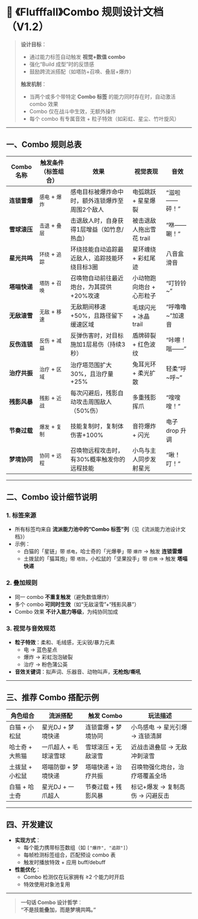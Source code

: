 # 🔗 《Flufffall》Combo 规则设计文档（V1.2）

> **设计目标**：  
> - 通过能力标签自动触发 **视觉+数值 combo**  
> - 强化“Build 成型”时的反馈感  
> - 鼓励跨流派搭配（如塔防+召唤、叠层+爆炸）  
>  
> **触发机制**：  
> - 当两个或多个带特定 **Combo 标签** 的能力同时存在时，自动激活 combo 效果  
> - Combo 仅在战斗中生效，无额外操作  
> - 每个 combo 有专属音效 + 粒子特效（如彩虹、星尘、竹叶旋风）

---

## 一、Combo 规则总表

| Combo 名称 | 触发条件（标签组合） | 效果 | 视觉表现 | 音效 |
|------------|----------------------|------|--------|------|
| **连锁雷爆** | `感电` + `爆炸` | 感电目标被爆炸命中时，额外连锁爆炸至周围2个敌人 | 电弧跳跃 + 星星爆裂 | “滋啦——砰！” |
| **雪球滚压** | `击退` + `叠层` | 击退敌人时，自身获得1层增益（如竹息/热血） | 被击退敌人拖出雪花 trail | “咻——唰！” |
| **星光共鸣** | `环绕` + `追踪` | 环绕技能自动追踪最近敌人，追踪技能环绕目标3圈 | 星环缠绕 + 彩虹尾迹 | 八音盒滑音 |
| **塔喵快递** | `塔防` + `召唤` | 召唤物自动前往最近炮台，为其提供+20%攻速 | 小动物跑向炮台 + 心形粒子 | “叮铃铃~” |
| **无敌滚雪** | `无敌` + `移速` | 无敌期间移速+50%，且路径留下缓速区域 | 毛球闪光 + 冰晶 trail | “呼噜噜~”加速音 |
| **反伤连锁** | `反伤` + `减益` | 反弹伤害时，对目标施加1层易伤（持续3秒） | 盾牌碎裂 + 红色波纹 | “咔嚓！嗡——” |
| **治疗共振** | `治疗` + `区域` | 治疗塔范围扩大30%，且治疗量+25% | 兔耳光环 + 柔光扩散 | 轻柔“呼~呼~” |
| **残影风暴** | `残影` + `近战` | 每次闪避后，残影自动攻击周围敌人（50%伤） | 多重残影挥爪 | “嗖嗖嗖！” |
| **节奏过载** | `爆发` + `复制` | 技能复制时，复制体伤害+100% | 音符爆炸 + 闪光 | 电子 drop 升调 |
| **梦境协同** | `协同` + `远程` | 召唤物远程攻击时，有30%概率触发你的远程技能 | 小鸟与主人同步发射星光 | “啾！叮！” |

---

## 二、Combo 设计细节说明

### 1. **标签来源**
- 所有标签均来自 **流派能力池中的“Combo 标签”列**（见《流派能力池设计文档》）  
- 示例：  
  - 白猫的「星链」带 `感电`，哈士奇的「光爆拳」带 `爆炸` → 触发 **连锁雷爆**  
  - 土拨鼠的「猫耳炮」带 `塔防`，小松鼠的「坚果投手」带 `召唤` → 触发 **塔喵快递**

### 2. **叠加规则**
- 同一 combo **不重复触发**（避免数值爆炸）  
- 多个 combo **可同时生效**（如“无敌滚雪”+“残影风暴”）  
- Combo 效果 **不计入能力等级**，为纯协同加成

### 3. **视觉与音效规范**
- **粒子特效**：柔和、毛绒感，无尖锐/暴力元素  
  - 电 → 蓝色星点  
  - 爆炸 → 彩虹泡泡破裂  
  - 治疗 → 粉色蒲公英  
- **音效关键词**：拟声词、乐器音、动物叫声，**无枪炮/嘶吼**

---

## 三、推荐 Combo 搭配示例

| 角色组合 | 流派搭配 | 触发 Combo | 玩法描述 |
|----------|--------|-----------|--------|
| 白猫 + 小松鼠 | 星光DJ + 梦境快递 | 连锁雷爆 + 梦境协同 | 小鸟感电 → 星光引爆 → 连锁清屏 |
| 哈士奇 + 大熊猫 | 一爪超人 + 毛球滚雪球 | 雪球滚压 + 无敌滚雪 | 近战击退叠层 → 无敌冲刺滚雪 |
| 土拨鼠 + 小松鼠 | 塔喵防御 + 梦境快递 | 塔喵快递 + 治疗共振 | 召唤物强化炮台，治疗塔覆盖全场 |
| 白猫 + 哈士奇 | 星光DJ + 一爪超人 | 节奏过载 + 残影风暴 | 标记+爆发 → 复制高伤 → 闪避反击 |

---

## 四、开发建议

- **实现方式**：  
  - 每个能力携带标签数组（如 `["爆炸", "追踪"]`）  
  - 每帧检测标签组合，匹配预设 combo 表  
  - 触发时播放特效 + 应用 buff/debuff
- **性能优化**：  
  - Combo 检测仅在玩家拥有 ≥2 个能力时开启  
  - 特效使用对象池复用

---

> **一句话 Combo 设计哲学**：  
> **“不是技能叠加，而是梦境共鸣。”**
